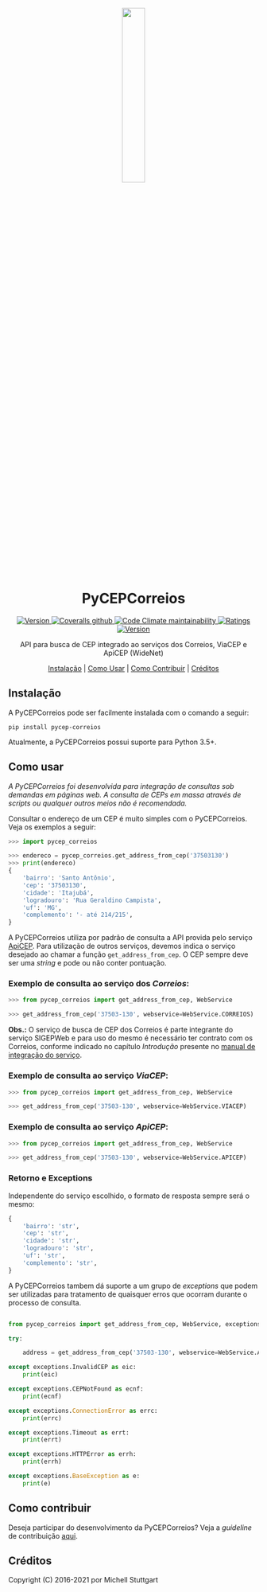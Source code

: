 
<h1 align="center">
  <br>
  <a href="https://pypi.org/project/pycep-correios/">
  <img src="https://raw.githubusercontent.com/mstuttgart/pycep-correios/develop/.img/logo.jpg" width="30%"></a>
  <br>
  PyCEPCorreios
  <br>
</h1>

<p align="center">
  <a href="https://github.com/mstuttgart/pycep-correios/actions?query=workflow%3A%22Github+CI%22">
    <img src="https://img.shields.io/github/workflow/status/mstuttgart/pycep-correios/Github%20CI/develop?label=Github%20CI&logo=Github&style=flat-square" alt="Version">
  </a>
  <a href="https://coveralls.io/github/mstuttgart/pycep-correios">
    <img alt="Coveralls github" src="https://img.shields.io/coveralls/github/mstuttgart/pycep-correios?style=flat-square">
  </a>
  <a href="https://codeclimate.com/github/mstuttgart/pycep-correios">
      <img alt="Code Climate maintainability" src="https://img.shields.io/codeclimate/maintainability/mstuttgart/pycep-correios.svg?style=flat-square">
  </a>
  <a href="https://pypi.org/project/pycep-correios">
      <img src="https://img.shields.io/pypi/v/pycep-correios.svg?style=flat-square" alt="Ratings">
  </a>
  <a href="https://pypi.org/project/pycep-correios/">
      <img src="https://img.shields.io/pypi/pyversions/pycep-correios.svg?style=flat-square" alt="Version">
  </a>
</p>

<p align="center">API para busca de CEP integrado ao serviços dos Correios, ViaCEP e ApiCEP (WideNet)</p>

<p align="center">
  <a href="#instalação">Instalação</a> |
  <a href="#como-usar">Como Usar</a> |
  <a href="#como-contribuir">Como Contribuir</a> |
  <a href="#créditos">Créditos</a>
</p>


## Instalação

A PyCEPCorreios pode ser facilmente instalada com o comando a seguir:

```
pip install pycep-correios
```

Atualmente, a PyCEPCorreios possui suporte para Python 3.5+.

## Como usar

*A PyCEPCorreios foi desenvolvida para integração de consultas sob demandas em páginas web. A consulta de CEPs em massa através de *scripts* ou qualquer outros meios não é recomendada.*

Consultar o endereço de um CEP é muito simples com o PyCEPCorreios. Veja os exemplos a seguir:

```python
>>> import pycep_correios

>>> endereco = pycep_correios.get_address_from_cep('37503130')
>>> print(endereco)
{
    'bairro': 'Santo Antônio',
    'cep': '37503130',
    'cidade': 'Itajubá',
    'logradouro': 'Rua Geraldino Campista',
    'uf': 'MG',
    'complemento': '- até 214/215',
}
```

A PyCEPCorreios utiliza por padrão de consulta a API provida pelo serviço [ApiCEP](https://apicep.com/). Para utilização de outros serviços, devemos indica o serviço desejado ao chamar a função `get_address_from_cep`. O CEP sempre deve ser uma *string* e pode ou não conter pontuação.

### Exemplo de consulta ao serviço dos *Correios*:

```python
>>> from pycep_correios import get_address_from_cep, WebService

>>> get_address_from_cep('37503-130', webservice=WebService.CORREIOS)
```

**Obs.:** O serviço de busca de CEP dos Correios é parte integrante do serviço SIGEPWeb e para uso do mesmo é necessário ter contrato com os Correios, conforme indicado no capítulo *Introdução* presente no [manual de integração do serviço](http://www.corporativo.correios.com.br/encomendas/sigepweb/doc/Manual_de_Implementacao_do_Web_Service_SIGEP_WEB.pdf).

### Exemplo de consulta ao serviço *ViaCEP*:


```python
>>> from pycep_correios import get_address_from_cep, WebService

>>> get_address_from_cep('37503-130', webservice=WebService.VIACEP)
```

### Exemplo de consulta ao serviço *ApiCEP*:


```python
>>> from pycep_correios import get_address_from_cep, WebService

>>> get_address_from_cep('37503-130', webservice=WebService.APICEP)
```

### Retorno e Exceptions

Independente do serviço escolhido, o formato de resposta sempre será o mesmo:

```python
{
    'bairro': 'str',
    'cep': 'str',
    'cidade': 'str',
    'logradouro': 'str',
    'uf': 'str',
    'complemento': 'str',
}
```

A PyCEPCorreios tambem dá suporte a um grupo de *exceptions* que podem ser utilizadas para tratamento de quaisquer erros que ocorram durante o processo de consulta.

```python

from pycep_correios import get_address_from_cep, WebService, exceptions

try:

    address = get_address_from_cep('37503-130', webservice=WebService.APICEP)

except exceptions.InvalidCEP as eic:
    print(eic)

except exceptions.CEPNotFound as ecnf:
    print(ecnf)

except exceptions.ConnectionError as errc:
    print(errc)

except exceptions.Timeout as errt:
    print(errt)

except exceptions.HTTPError as errh:
    print(errh)

except exceptions.BaseException as e:
    print(e)

```

## Como contribuir

Deseja participar do desenvolvimento da PyCEPCorreios? Veja a *guideline* de contribuição [aqui](https://github.com/mstuttgart/pycep-correios/blob/develop/CONTRIBUTING.md).

## Créditos

Copyright (C) 2016-2021 por Michell Stuttgart
